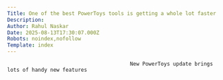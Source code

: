 ```yaml
---
Title: One of the best PowerToys tools is getting a whole lot faster
Description: 
Author: Rahul Naskar
Date: 2025-08-13T17:30:07.000Z
Robots: noindex,nofollow
Template: index
---
```


                                            New PowerToys update brings lots of handy new features
                                        